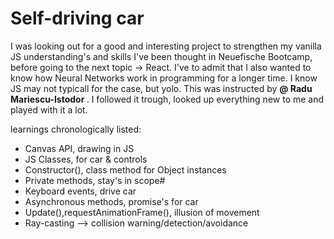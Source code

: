 # Self-driving car

I was looking out for a good and interesting project to strengthen my vanilla JS understanding's and skills I've been thought in Neuefische Bootcamp, before going to the next topic -> React.
I've to admit that I also wanted to know how Neural Networks work in programming for a longer time. I know JS may not typicall for the case, but yolo. This was instructed by <strong>@
Radu Mariescu-Istodor
</strong> . I followed it trough, looked up everything new to me and played with it a lot.

learnings chronologically listed:

- Canvas API, drawing in JS
- JS Classes, for car & controls
- Constructor(), class method for Object instances
- Private methods, stay's in scope#
- Keyboard events, drive car
- Asynchronous methods, promise's for car
- Update(),requestAnimationFrame(), illusion of movement
- Ray-casting --> collision warning/detection/avoidance
